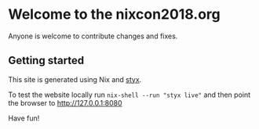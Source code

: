 # Welcome to the nixcon2018.org

Anyone is welcome to contribute changes and fixes.

## Getting started

This site is generated using Nix and [styx](https://styx-static.github.io/styx-site/).

To test the website locally run `nix-shell --run "styx live"` and then point the browser to http://127.0.0.1:8080

Have fun!
